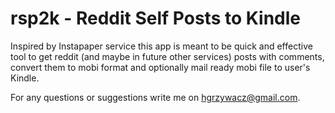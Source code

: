 # rsp2k - Reddit Self Posts to Kindle

Inspired by Instapaper service this app is meant to be quick and
effective tool to get reddit (and maybe in future other services)
posts with comments, convert them to mobi format and optionally 
mail ready mobi file to user's Kindle.

For any questions or suggestions write me on [hgrzywacz@gmail.com](mailto:hgrzywacz@gmail.com).
